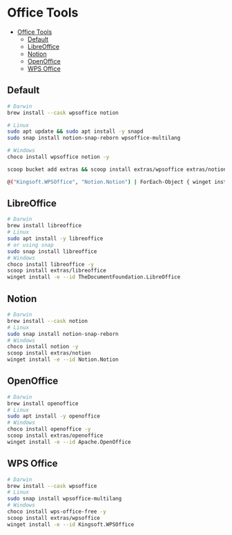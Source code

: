 # Office Tools

- [Office Tools](#office-tools)
  - [Default](#default)
  - [LibreOffice](#libreoffice)
  - [Notion](#notion)
  - [OpenOffice](#openoffice)
  - [WPS Office](#wps-office)

## Default

```bash
# Darwin
brew install --cask wpsoffice notion

# Linux
sudo apt update && sudo apt install -y snapd
sudo snap install notion-snap-reborn wpsoffice-multilang

# Windows
choco install wpsoffice notion -y

scoop bucket add extras && scoop install extras/wpsoffice extras/notion

@("Kingsoft.WPSOffice", "Notion.Notion") | ForEach-Object { winget install -e --id $_ }
```

## LibreOffice

```bash
# Darwin
brew install libreoffice
# Linux
sudo apt install -y libreoffice
# or using snap
sudo snap install libreoffice
# Windows
choco install libreoffice -y
scoop install extras/libreoffice
winget install -e --id TheDocumentFoundation.LibreOffice
```

## Notion

```bash
# Darwin
brew install --cask notion
# Linux
sudo snap install notion-snap-reborn
# Windows
choco install notion -y
scoop install extras/notion
winget install -e --id Notion.Notion
```

## OpenOffice

```bash
# Darwin
brew install openoffice
# Linux
sudo apt install -y openoffice
# Windows
choco install openoffice -y
scoop install extras/openoffice
winget install -e --id Apache.OpenOffice
```

## WPS Office

```bash
# Darwin
brew install --cask wpsoffice
# Linux
sudo snap install wpsoffice-multilang
# Windows
choco install wps-office-free -y
scoop install extras/wpsoffice
winget install -e --id Kingsoft.WPSOffice
```
